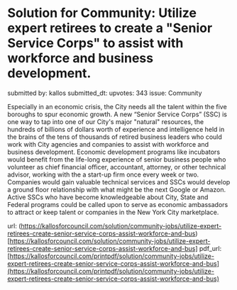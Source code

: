 # Solution for Community: Utilize expert retirees to create a "Senior Service Corps"  to assist with workforce and business development. #

submitted by: kallos
submitted_dt: 
upvotes: 343
issue: Community

Especially in an economic crisis, the City needs all the talent within the five boroughs to spur economic growth. A new “Senior Service Corps” (SSC) is one way to tap into one of our City's major "natural" resources, the hundreds of billions of dollars worth of experience and intelligence held in the brains of the tens of thousands of retired business leaders who could work with City agencies and companies to assist with workforce and business development. Economic development programs like incubators would benefit from the life-long experience of senior business people who volunteer as chief financial officer, accountant, attorney, or other technical advisor, working with the a start-up firm once every week or two. Companies would gain valuable technical services and SSCs would develop a ground floor relationship with what might be the next Google or Amazon. Active SSCs who have become knowledgeable about City, State and Federal programs could be called upon to serve as economic ambassadors to attract or keep talent or companies in the New York City marketplace.

url: (https://kallosforcouncil.com/solution/community-jobs/utilize-expert-retirees-create-senior-service-corps-assist-workforce-and-bus)[https://kallosforcouncil.com/solution/community-jobs/utilize-expert-retirees-create-senior-service-corps-assist-workforce-and-bus]
pdf_url: [https://kallosforcouncil.com/printpdf/solution/community-jobs/utilize-expert-retirees-create-senior-service-corps-assist-workforce-and-bus](https://kallosforcouncil.com/printpdf/solution/community-jobs/utilize-expert-retirees-create-senior-service-corps-assist-workforce-and-bus)